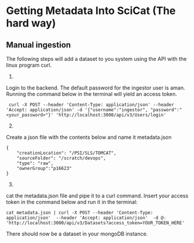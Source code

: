 
# Getting Metadata Into SciCat (The hard way)

## Manual ingestion

The following steps will add a dataset to you system using the API with the linux program curl. 

1.
Login to the backend. The default password for the ingestor user is aman. Running the command below in the terminal will yield an access token.

```
 curl -X POST --header 'Content-Type: application/json' --header 'Accept: application/json' -d '{"username":"ingestor", "password":"<your_password>"}' 'http://localhost:3000/api/v3/Users/login'
 ```

2. 
Create a json file with the contents below and name it metadata.json
```
{
    "creationLocation": "/PSI/SLS/TOMCAT",
    "sourceFolder": "/scratch/devops",
    "type": "raw",
    "ownerGroup":"p16623"
}
```

3. 
cat the metadata.json file and pipe it to a curl command. Insert your access token in the command below and run it in the terminal:

```
cat metadata.json | curl -X POST --header 'Content-Type: application/json'  --header 'Accept: application/json'  -d @-  'http://localhost:3000/api/v3/Datasets?access_token=YOUR_TOKEN_HERE'
```

There should now be a dataset in your mongoDB instance. 

